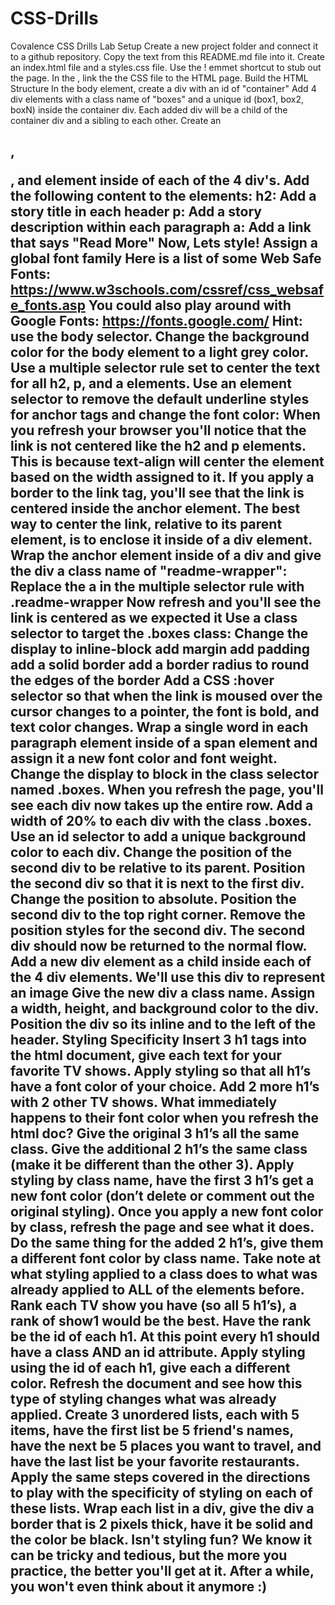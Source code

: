 # CSS-Drills
Covalence CSS Drills Lab
Setup
Create a new project folder and connect it to a github repository. Copy the text from this README.md file into it.
Create an index.html file and a styles.css file.
Use the ! emmet shortcut to stub out the page.
In the <head>, link the the CSS file to the HTML page.
Build the HTML Structure
In the body element, create a div with an id of "container"
Add 4 div elements with a class name of "boxes" and a unique id (box1, box2, boxN) inside the container div. Each added div will be a child of the container div and a sibling to each other.
Create an <h2>, <p>, and <a> element inside of each of the 4 div's. Add the following content to the elements:
h2: Add a story title in each header
p: Add a story description within each paragraph
a: Add a link that says "Read More"
Now, Lets style!
Assign a global font family
Here is a list of some Web Safe Fonts: https://www.w3schools.com/cssref/css_websafe_fonts.asp
You could also play around with Google Fonts: https://fonts.google.com/
Hint: use the body selector.
Change the background color for the body element to a light grey color.
Use a multiple selector rule set to center the text for all h2, p, and a elements.
Use an element selector to remove the default underline styles for anchor tags and change the font color:
When you refresh your browser you'll notice that the link is not centered like the h2 and p elements. This is because text-align will center the element based on the width assigned to it. If you apply a border to the link tag, you'll see that the link is centered inside the anchor element. The best way to center the link, relative to its parent element, is to enclose it inside of a div element.
Wrap the anchor element inside of a div and give the div a class name of "readme-wrapper":
Replace the a in the multiple selector rule with .readme-wrapper
Now refresh and you'll see the link is centered as we expected it
Use a class selector to target the .boxes class:
Change the display to inline-block
add margin
add padding
add a solid border
add a border radius to round the edges of the border
Add a CSS :hover selector so that when the link is moused over the cursor changes to a pointer, the font is bold, and text color changes.
Wrap a single word in each paragraph element inside of a span element and assign it a new font color and font weight.
Change the display to block in the class selector named .boxes.
When you refresh the page, you'll see each div now takes up the entire row.
Add a width of 20% to each div with the class .boxes.
Use an id selector to add a unique background color to each div.
Change the position of the second div to be relative to its parent.
Position the second div so that it is next to the first div.
Change the position to absolute.
Position the second div to the top right corner.
Remove the position styles for the second div.
The second div should now be returned to the normal flow.
Add a new div element as a child inside each of the 4 div elements.
We'll use this div to represent an image
Give the new div a class name.
Assign a width, height, and background color to the div.
Position the div so its inline and to the left of the header.
Styling Specificity
Insert 3 h1 tags into the html document, give each text for your favorite TV shows.
Apply styling so that all h1’s have a font color of your choice.
Add 2 more h1’s with 2 other TV shows. What immediately happens to their font color when you refresh the html doc?
Give the original 3 h1’s all the same class.
Give the additional 2 h1’s the same class (make it be different than the other 3).
Apply styling by class name, have the first 3 h1’s get a new font color (don’t delete or comment out the original styling). Once you apply a new font color by class, refresh the page and see what it does.
Do the same thing for the added 2 h1’s, give them a different font color by class name.
Take note at what styling applied to a class does to what was already applied to ALL of the elements before.
Rank each TV show you have (so all 5 h1’s), a rank of show1 would be the best. Have the rank be the id of each h1. At this point every h1 should have a class AND an id attribute.
Apply styling using the id of each h1, give each a different color. Refresh the document and see how this type of styling changes what was already applied. Create 3 unordered lists, each with 5 items, have the first list be 5 friend's names, have the next be 5 places you want to travel, and have the last list be your favorite restaurants.
Apply the same steps covered in the directions to play with the specificity of styling on each of these lists.
Wrap each list in a div, give the div a border that is 2 pixels thick, have it be solid and the color be black.
Isn't styling fun? We know it can be tricky and tedious, but the more you practice, the better you'll get at it. After a while, you won't even think about it anymore :)
